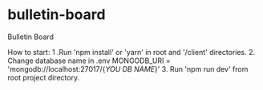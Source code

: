 # bulletin-board
Bulletin Board


How to start:
1 .Run 'npm install' or 'yarn'  in root and '/client' directories.
2. Change database name in .env
    MONGODB_URI = 'mongodb://localhost:27017/{_YOU DB NAME_}'
3. Run 'npm run dev' from root project directory.


